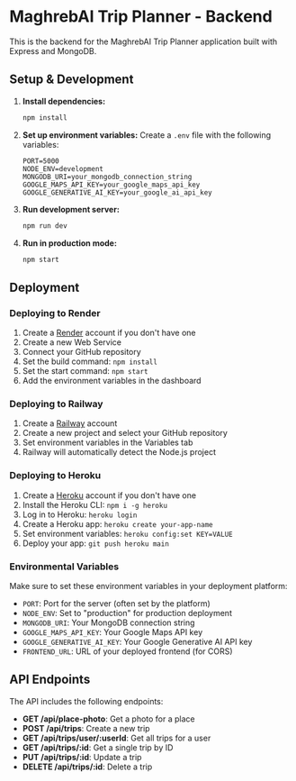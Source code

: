 # MaghrebAI Trip Planner - Backend

This is the backend for the MaghrebAI Trip Planner application built with Express and MongoDB.

## Setup & Development

1. **Install dependencies:**
   ```bash
   npm install
   ```

2. **Set up environment variables:**
   Create a `.env` file with the following variables:
   ```
   PORT=5000
   NODE_ENV=development
   MONGODB_URI=your_mongodb_connection_string
   GOOGLE_MAPS_API_KEY=your_google_maps_api_key
   GOOGLE_GENERATIVE_AI_KEY=your_google_ai_api_key
   ```

3. **Run development server:**
   ```bash
   npm run dev
   ```

4. **Run in production mode:**
   ```bash
   npm start
   ```

## Deployment

### Deploying to Render

1. Create a [Render](https://render.com) account if you don't have one
2. Create a new Web Service
3. Connect your GitHub repository
4. Set the build command: `npm install`
5. Set the start command: `npm start`
6. Add the environment variables in the dashboard

### Deploying to Railway

1. Create a [Railway](https://railway.app) account
2. Create a new project and select your GitHub repository
3. Set environment variables in the Variables tab
4. Railway will automatically detect the Node.js project

### Deploying to Heroku

1. Create a [Heroku](https://heroku.com) account if you don't have one
2. Install the Heroku CLI: `npm i -g heroku`
3. Log in to Heroku: `heroku login`
4. Create a Heroku app: `heroku create your-app-name`
5. Set environment variables: `heroku config:set KEY=VALUE`
6. Deploy your app: `git push heroku main`

### Environmental Variables

Make sure to set these environment variables in your deployment platform:

- `PORT`: Port for the server (often set by the platform)
- `NODE_ENV`: Set to "production" for production deployment
- `MONGODB_URI`: Your MongoDB connection string
- `GOOGLE_MAPS_API_KEY`: Your Google Maps API key
- `GOOGLE_GENERATIVE_AI_KEY`: Your Google Generative AI API key
- `FRONTEND_URL`: URL of your deployed frontend (for CORS)

## API Endpoints

The API includes the following endpoints:

- **GET /api/place-photo**: Get a photo for a place
- **POST /api/trips**: Create a new trip
- **GET /api/trips/user/:userId**: Get all trips for a user
- **GET /api/trips/:id**: Get a single trip by ID
- **PUT /api/trips/:id**: Update a trip
- **DELETE /api/trips/:id**: Delete a trip 